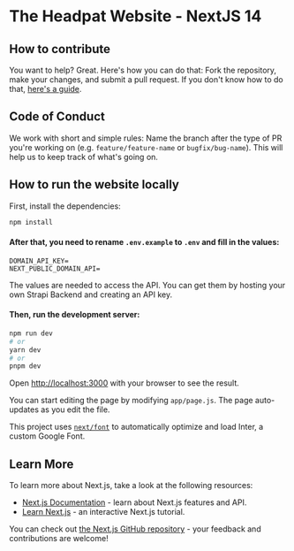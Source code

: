 # The Headpat Website - NextJS 14

## How to contribute

You want to help? Great. Here's how you can do that:
Fork the repository, make your changes, and submit a pull request. If you don't know how to do that, [here's a guide](https://guides.github.com/activities/forking/).

## Code of Conduct

We work with short and simple rules:
Name the branch after the type of PR you're working on (e.g. `feature/feature-name` or `bugfix/bug-name`). This will help us to keep track of what's going on.

## How to run the website locally

First, install the dependencies:

```bash
npm install
```

#### After that, you need to rename `.env.example` to `.env` and fill in the values:

```env
DOMAIN_API_KEY=
NEXT_PUBLIC_DOMAIN_API=
```

The values are needed to access the API. You can get them by hosting your own Strapi Backend and creating an API key.

#### Then, run the development server:

```bash
npm run dev
# or
yarn dev
# or
pnpm dev
```

Open [http://localhost:3000](http://localhost:3000) with your browser to see the result.

You can start editing the page by modifying `app/page.js`. The page auto-updates as you edit the file.

This project uses [`next/font`](https://nextjs.org/docs/basic-features/font-optimization) to automatically optimize and load Inter, a custom Google Font.

## Learn More

To learn more about Next.js, take a look at the following resources:

- [Next.js Documentation](https://nextjs.org/docs) - learn about Next.js features and API.
- [Learn Next.js](https://nextjs.org/learn) - an interactive Next.js tutorial.

You can check out [the Next.js GitHub repository](https://github.com/vercel/next.js/) - your feedback and contributions are welcome!
